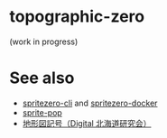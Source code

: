 # topographic-zero
(work in progress)

# See also
- [spritezero-cli](https://github.com/mapbox/spritezero-cli) and [spritezero-docker](https://github.com/macteo/spritezero-docker)
- [sprite-pop](https://github.com/hfu/sprite-pop)
- [地形図記号（Digital 北海道研究会）](https://dghok.com/download)
